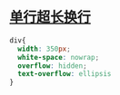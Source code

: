 # [`单行超长换行`](/)

```css
div{
  width: 350px;
  white-space: nowrap;
  overflow: hidden;
  text-overflow: ellipsis
}
```
